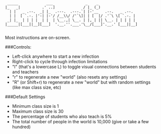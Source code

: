 ```
 _____             ___               _    _                   
|_   _|          .' ..]             / |_ (_)                  
  | |   _ .--.  _| |_  .---.  .---.`| |-'__   .--.   _ .--.   
  | |  [ `.-. |'-| |-'/ /__\\/ /'`\]| | [  |/ .'`\ \[ `.-. |  
 _| |_  | | | |  | |  | \__.,| \__. | |, | || \__. | | | | |  
|_____|[___||__][___]  '.__.''.___.'\__/[___]'.__.' [___||__] 
                                                              
```

Most instructions are on-screen.

###Controls:
- Left-click anywhere to start a new infection
- Right-click to cycle through infection limitations
- "l" (that's a lowercase L) to toggle visual connections between students and teachers
- "r" to regenerate a new "world" (also resets any settings)
- "R" (or Shift+r) to regenerate a new "world" but with random settings (like max class size, etc)


###Default Settings
- Minimum class size is 1
- Maximum class size is 30
- The percentage of students who also teach is 5%
- The total number of people in the world is 10,000 (give or take a few hundred)

